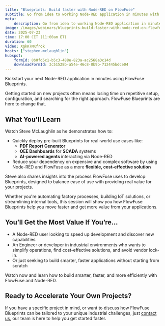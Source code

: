```yaml
---
title: "Blueprints: Build faster with Node-RED on FlowFuse"
subtitle: Go from idea to working Node-RED application in minutes with our library of ready-to-use Blueprints.
meta:
    description: Go from idea to working Node-RED application in minutes, not days or weeks. Watch this deep dive with FlowFuse's Blueprints and learn how to cut down your development time while simplifying industrial and business applications.
image: /images/webinars/blueprints-build-faster-with-node-red-on-flowfuse.jpg
date: 2025-07-23
time: 17:00 CET (11:00am ET)
duration: 60
video: XgkK7MKfrok
hosts: ["stephen-mclaughlin"]
hubspot:
    formId: 0b0fd5c1-b5c3-488e-823a-ac2568a3c14d
    downloadFormId: 3c51528b-a54e-46c8-8b9b-712445bdce04
---
```


Kickstart your next Node-RED application in minutes using FlowFuse Blueprints.

Getting started on new projects often means losing time on repetitive setup, configuration, and searching for the right approach. FlowFuse Blueprints are here to change that.
<!--more-->

## What You'll Learn

Watch Steve McLaughlin as he demonstrates how to:

- Quickly deploy pre-built Blueprints for real-world use cases like:
  - **PDF Report Generator**
  - **OEE Dashboards** for **SCADA** systems
  - **AI-powered agents** interacting via Node-RED
- Reduce your dependency on expensive and complex software by using Node-RED and FlowFuse as a more **flexible, cost-effective solution**

Steve also shares insights into the process FlowFuse uses to develop Blueprints, designed to balance ease of use with providing real value for your projects.

Whether you're automating factory processes, building IoT solutions, or streamlining internal tools, this session will show you how FlowFuse Blueprints help you move faster and get more value from your applications.

## You’ll Get the Most Value If You’re…

- A Node-RED user looking to speed up development and discover new capabilities
- An Engineer or developer in industrial environments who wants to simplify operations, find cost-effective solutions, and avoid vendor lock-in.
- Or just seeking to build smarter, faster applications without starting from scratch

Watch now and learn how to build smarter, faster, and more efficiently with FlowFuse and Node-RED.

## Ready to Accelerate Your Own Projects?

If you have a specific project in mind, or want to discuss how FlowFuse Blueprints can be tailored to your unique industrial challenges, just [contact us](/contact-us/), our team is here to help you get started faster.

